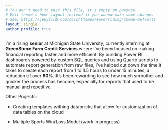 ```yaml
---
# You don't need to edit this file, it's empty on purpose.
# Edit theme's home layout instead if you wanna make some changes
# See: https://jekyllrb.com/docs/themes/#overriding-theme-defaults
layout: single
author_profile: true
---
```


I’m a rising **senior** at Michigan State University, currently interning at **GreenStone Farm Credit Services** where I’ve been focused on making financial reporting faster and more efficient. By building Power BI dashboards powered by custom SQL queries and using Quarto scripts to automate report generation from raw files, I’ve helped cut down the time it takes to create each report from 1 to 1.5 hours to under 15 minutes, a reduction of over **80%**. It’s been rewarding to see how much smoother and quicker the process has become, especially for reports that used to be manual and repetitive.

Other Projects:

- Creating templates withing databricks that allow for customization of data tables on the cloud

- Multiple Sports Win/Loss Model (work in progress)
